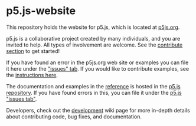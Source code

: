 p5.js-website
========

This repository holds the website for p5.js, which is located at [p5js.org](http://p5js.org).

p5.js is a collaborative project created by many individuals, and you are invited to help. All types of involvement are welcome. See the [contribute section](http://p5js.org/contribute) to get started!

If you have found an error in the p5js.org web site or examples you can file it here under the ["issues" tab](https://github.com/lmccart/p5.js-website/issues). If you would like to contribute examples, see the [instructions here](https://github.com/lmccart/p5.js-website/wiki/Adding-examples).

The documentation and examples in the [reference](http://p5js.org/reference) is hosted in the [p5.js repository](https://github.com/lmccart/p5.js). If you have found errors in this, you can file it under the [p5.js "issues tab"](https://github.com/lmccart/p5.js/issues).

Developers, check out the [development](https://github.com/lmccart/p5.js/wiki/Development) wiki page for more in-depth details about contributing code, bug fixes, and documentation.

